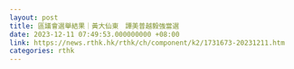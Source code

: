 ```yaml
---
layout: post
title: 區議會選舉結果｜黃大仙東　譚美普越毅強當選
date: 2023-12-11 07:49:53.000000000 +08:00
link: https://news.rthk.hk/rthk/ch/component/k2/1731673-20231211.htm
categories: rthk
---
```



